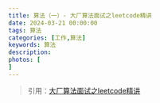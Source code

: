 ```yaml
---
title: 算法（一）- 大厂算法面试之leetcode精讲
date: 2024-03-21 00:00:00
tags: 算法
categories: [工作,算法]
keywords: 算法
description: 
photos: [
]
---
```


> 引用：[大厂算法面试之leetcode精讲](https://xiaochen1024.com/courseware/60b1b2f6cf10a4003b634718)

